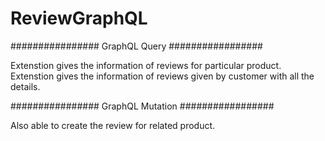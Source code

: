 # ReviewGraphQL

################ GraphQL Query #################
 
Extenstion gives the information of reviews for particular product.
Extenstion gives the information of reviews given by customer with all the details.

################ GraphQL Mutation #################

Also able to create the review for related product.
